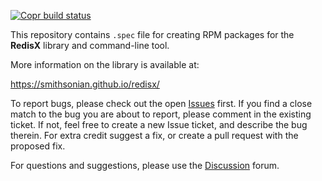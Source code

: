 [![Copr build status](https://copr.fedorainfracloud.org/coprs/attipaci/redisx/package/redisx/status_image/last_build.png)](https://copr.fedorainfracloud.org/coprs/attipaci/redisx/package/redisx/)

This repository contains `.spec` file for creating RPM packages for the __RedisX__ library and command-line tool.

More information on the library is available at:

 https://smithsonian.github.io/redisx/
 
To report bugs, please check out the open [Issues](https://github.com/Smithsonian/redisx-rpm-spec/issues) first.
If you find a close match to the bug you are about to report, please comment in the existing ticket. If not, feel
free to create a new Issue ticket, and describe the bug therein. For extra credit suggest a fix, or create a pull 
request with the proposed fix.

For questions and suggestions, please use the [Discussion](https://github.com/Smithsonian/redisx-rpm-spec/issues) forum.

